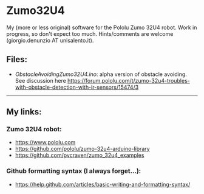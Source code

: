 # Zumo32U4
My (more or less original) software for the Pololu Zumo 32U4 robot.
Work in progress, so don't expect too much. Hints/comments are welcome (giorgio.denunzio AT unisalento.it).

## Files:
- *ObstacleAvoidingZumo32U4.ino*: alpha version of obstacle avoiding. See discussion here https://forum.pololu.com/t/zumo-32u4-troubles-with-obstacle-detection-with-ir-sensors/15474/3

___________________________________________________________
## My links:
### Zumo 32U4 robot:
- https://www.pololu.com
- https://github.com/pololu/zumo-32u4-arduino-library
- https://github.com/pvcraven/zumo_32u4_examples

### Github formatting syntax (I always forget...):
- https://help.github.com/articles/basic-writing-and-formatting-syntax/
